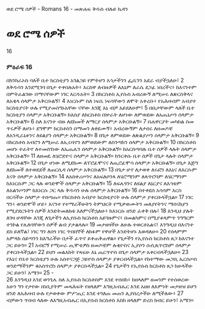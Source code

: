 ﻿
ወደ ሮሜ ሰዎች - Romans 16 - መጽሐፍ ቅዱስ ብሉይ ኪዳን
# ወደ ሮሜ ሰዎች
16
### ምዕራፍ 16
 በክንክራኦስ ባለች ቤተ ክርስቲያን አገልጋይ የምትሆን እኅታችንን ፌቤንን አደራ ብያችኋለሁ፤
2  ለቅዱሳን እንደሚገባ በጌታ ተቀበሉአት፥ እርስዋ ለብዙዎች ለእኔም ለራሴ ደጋፊ ነበረችና፥ ከእናንተም በምትፈልገው በማናቸውም ነገር እርዱአት።
3  በክርስቶስ ኢየሱስ አብረውኝ ለሚሠሩ ለጵርስቅላና ለአቂላ ሰላምታ አቅርቡልኝ፤
4  እነርሱም ስለ ነፍሴ ነፍሳቸውን ለሞት አቀረቡ፥ የአሕዛብም አብያተ ክርስቲያናት ሁሉ የሚያመሰግኑአቸው ናቸው እንጂ እኔ ብቻ አይደለሁም፤
5  በቤታቸውም ላለች ቤተ ክርስቲያን ሰላምታ አቅርቡልኝ። ከእስያ ለክርስቶስ በኵራት ለሆነው ለምወደው ለአጤኔጦን ሰላምታ አቅርቡልኝ።
6  ስለ እናንተ ብዙ ለደከመች ለማርያ ሰላምታ አቅርቡልኝ።
7  በሐዋርያት መካከል ስመ ጥሩዎች ለሆኑ፥ ደግሞም ክርስቶስን በማመን ለቀደሙኝ፥ አብረውኝም ለታሰሩ ለዘመዶቼ ለአንዲራኒቆንና ለዩልያን ሰላምታ አቅርቡልኝ።
8  በጌታ ለምወደው ለጵልያጦን ሰላምታ አቅርቡልኝ።
9  በክርስቶስ አብሮን ለሚሠራ ለኢሩባኖን ለምወደውም ለስንጣክን ሰላምታ አቅርቡልኝ።
10  በክርስቶስ መሆኑ ተፈትኖ ለተመሰገነው ለኤጤሌን ሰላምታ አቅርቡልኝ። ከአርስጣባሉ ቤተ ሰዎች ላሉት ሰላምታ አቅርቡልኝ።
11  ለዘመዴ ለሄሮድዮና ሰላምታ አቅርቡልኝ። ከንርቀሱ ቤተ ሰዎች በጌታ ላሉት ሰላምታ አቅርቡልኝ።
12  በጌታ ሆነው ለሚደክሙ ለፕሮፊሞናና ለጢሮፊሞሳ ሰላምታ አቅርቡልኝ። በጌታ እጅግ ለደከመች ለተወደደች ለጠርሲዳ ሰላምታ አቅርቡልኝ።
13  በጌታ ሆኖ ለታወቀ ለሩፎን ለእኔና ለእርሱም እናት ሰላምታ አቅርቡልኝ።
14  ለአስቀሪጦንና ለአፍለሶንጳ ለሄሮሜንም ለጳጥሮባም ለሄርማንም ከእነርሱም ጋር ላሉ ወንድሞች ሰላምታ አቅርቡልኝ።
15  ለፍሌጎንና ለዩልያ ለኔርያና ለእኅቱም ለአልንጦንም ከእነርሱ ጋር ላሉ ቅዱሳን ሁሉ ሰላምታ አቅርቡልኝ።
16  በተቀደሰ አሳሳም እርስ በርሳችሁ ሰላምታ ተሰጣጡ። የክርስቶስ አብያተ ክርስቲያናት ሁሉ ሰላምታ ያቀርቡላችኋል።
17  ነገር ግን፥ ወንድሞች ሆይ፥ እናንተ የተማራችሁትን ትምህርት የሚቃወሙትን መለያየትንና ማሰናከያን የሚያደርጉትን ሰዎች እንድትመለከቱ እለምናችኋለሁ፥ ከእነርሱ ዘንድ ፈቀቅ በሉ፤
18  እንዲህ ያሉት ለገዛ ሆዳቸው እንጂ ለጌታችን ለኢየሱስ ክርስቶስ አይገዙምና፥ በመልካምና በሚያቆላምጥ ንግግርም ተንኮል የሌለባቸውን ሰዎች ልብ ያታልላሉ።
19  መታዘዛችሁ ለሁሉ ተወርቶአልና፤ እንግዲህ በእናንተ ደስ ይለኛል፤ ነገር ግን ለበጎ ነገር ጥበበኞች ለክፉም የዋሆች እንድትሆኑ እወዳለሁ።
20  የሰላምም አምላክ ሰይጣንን ከእግራችሁ በታች ፈጥኖ ይቀጠቅጠዋል። የጌታችን የኢየሱስ ክርስቶስ ጸጋ ከእናንተ ጋር ይሁን።
21  አብሮኝ የሚሠራ ጢሞቴዎስ ዘመዶቼም ሉቂዮስና ኢያሶን ሱሲጴጥሮስም ሰላምታ ያቀርቡላችኋል።
22  ይህን መልእክት የጻፍሁ እኔ ጤርጥዮስ በጌታ ሰላምታ አቀርብላችኋለሁ።
23  የእኔና የቤተ ክርስቲያን ሁሉ አስተናጋጅ ጋይዮስ ሰላምታ ያቀርብላችኋል። የከተማው መጋቢ ኤርስጦስ ወንድማችንም ቁአስጥሮስ ሰላምታ ያቀርቡላችኋል።
24  የጌታችን የኢየሱስ ክርስቶስ ጸጋ ከሁላችሁ ጋር ይሁን፤ አሜን።
25 -  
26  እንግዲህ እንደ ወንጌሌ ስለ ኢየሱስ ክርስቶስም እንደ ተሰበከ፥ ከዘላለም ዘመንም የተሰወረው አሁን ግን የታየው በነቢያትም መጻሕፍት የዘላለም እግዚአብሔር እንደ አዘዘ ለእምነት መታዘዝ ይሆን ዘንድ ለአሕዛብ ሁሉ የታወቀው ምሥጢር እንደ ተገለጠ መጠን ሊያበረታችሁ ለሚችለው፥
27  ብቻውን ጥበብ ላለው ለእግዚአብሔር በኢየሱስ ክርስቶስ እስከ ዘላለም ድረስ ክብር ይሁን፤ አሜን። 
